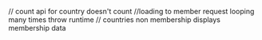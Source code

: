 // count api for country doesn't count
//loading to member request looping many times throw runtime
// countries non membership displays membership data